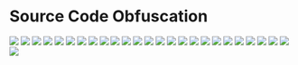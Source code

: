 # Source Code Obfuscation

![](../../../pics/sematec-obfuscate1.png)
![](../../../pics/sematec-obfuscate2.png)
![](../../../pics/sematec-obfuscate3.png)
![](../../../pics/sematec-obfuscate4.png)
![](../../../pics/sematec-obfuscate5.png)
![](../../../pics/sematec-obfuscate6.png)
![](../../../pics/sematec-obfuscate7.png)
![](../../../pics/sematec-obfuscate8.png)
![](../../../pics/sematec-obfuscate9.png)
![](../../../pics/sematec-obfuscate10.png)
![](../../../pics/sematec-obfuscate11.png)
![](../../../pics/sematec-obfuscate12.png)
![](../../../pics/sematec-obfuscate13.png)
![](../../../pics/sematec-obfuscate14.png)
![](../../../pics/sematec-obfuscate15.png)
![](../../../pics/sematec-obfuscate16.png)
![](../../../pics/sematec-obfuscate17.png)
![](../../../pics/sematec-obfuscate18.png)
![](../../../pics/sematec-obfuscate19.png)
![](../../../pics/sematec-obfuscate20.png)
![](../../../pics/sematec-obfuscate21.png)
![](../../../pics/sematec-obfuscate22.png)
![](../../../pics/sematec-obfuscate23.png)
![](../../../pics/sematec-obfuscate24.png)
![](../../../pics/sematec-obfuscate25.png)
![](../../../pics/sematec-obfuscate26.png)
